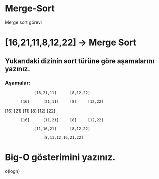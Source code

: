 # Merge-Sort
Merge sort görevi 

# [16,21,11,8,12,22] -> Merge Sort
## Yukarıdaki dizinin sort türüne göre aşamalarını yazınız.

### Aşamalar:
                 [16,21,11]      [8,12,22]
                
           [16]      [21,11]     [8]     [12,22]
          
   [16]      [21]      [11]      [8]     [12]      [22]
  
           [16]      [11,21]     [8]     [12,22]
          
                 [11,16,21]      [8,12,22]
                 
                     [8,11,12,16,21,22]


# Big-O gösterimini yazınız.

o(logn)
